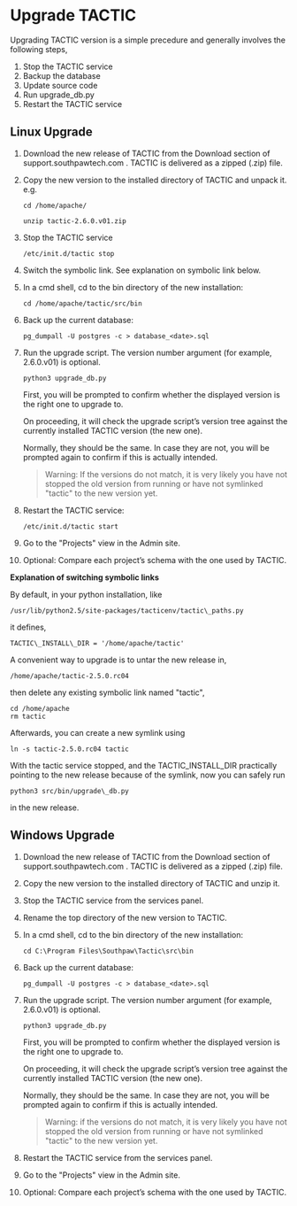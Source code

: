 # Upgrade TACTIC

Upgrading TACTIC version is a simple precedure and generally involves the following steps,

1. Stop the TACTIC service
2. Backup the database
3. Update source code
4. Run upgrade_db.py
5. Restart the TACTIC service

## Linux Upgrade

1.  Download the new release of TACTIC from the Download section of
    support.southpawtech.com . TACTIC is delivered as a zipped (.zip) file.

2.  Copy the new version to the installed directory of TACTIC and unpack it. e.g.

    `cd /home/apache/`

    `unzip tactic-2.6.0.v01.zip`

3.  Stop the TACTIC service

    `/etc/init.d/tactic stop`

4.  Switch the symbolic link. See explanation on symbolic link below.

5.  In a cmd shell, cd to the bin directory of the new installation:

    `cd /home/apache/tactic/src/bin`

6.  Back up the current database:

    `pg_dumpall -U postgres -c > database_<date>.sql`

7.  Run the upgrade script. The version number argument (for example, 2.6.0.v01) is optional.

    `python3 upgrade_db.py`

    First, you will be prompted to confirm whether the displayed version is
    the right one to upgrade to.

    On proceeding, it will check the upgrade script’s version tree against
    the currently installed TACTIC version (the new one).

    Normally, they should be the same. In case they are not, you will be
    prompted again to confirm if this is actually intended. 
    
    > Warning: If the versions do not match, it is very likely you have not stopped the old
    version from running or have not symlinked "tactic" to the new version yet.

8.  Restart the TACTIC service:

    `/etc/init.d/tactic start`

9.  Go to the "Projects" view in the Admin site.

10. Optional: Compare each project’s schema with the one used by TACTIC.

**Explanation of switching symbolic links**

By default, in your python installation, like

    /usr/lib/python2.5/site-packages/tacticenv/tactic\_paths.py 

it defines,

    TACTIC\_INSTALL\_DIR = '/home/apache/tactic' 

A convenient way to upgrade is to untar the new release in, 

    /home/apache/tactic-2.5.0.rc04 
    
then delete any existing symbolic link named "tactic",
    
    cd /home/apache 
    rm tactic 
    
Afterwards, you can create a new symlink using 

    ln -s tactic-2.5.0.rc04 tactic
    
With the tactic service stopped, and the TACTIC\_INSTALL\_DIR practically pointing
to the new release because of the symlink, now you can safely run

    python3 src/bin/upgrade\_db.py 

in the new release.

## Windows Upgrade

1.  Download the new release of TACTIC from the Download section of
    support.southpawtech.com . TACTIC is delivered as a zipped (.zip) file.

2.  Copy the new version to the installed directory of TACTIC and unzip it.

3.  Stop the TACTIC service from the services panel.

4.  Rename the top directory of the new version to TACTIC.

5.  In a cmd shell, cd to the bin directory of the new installation:

    `cd C:\Program Files\Southpaw\Tactic\src\bin`

6.  Back up the current database:

    `pg_dumpall -U postgres -c > database_<date>.sql`

7.  Run the upgrade script. The version number argument (for example, 2.6.0.v01) is optional.

    `python3 upgrade_db.py`

    First, you will be prompted to confirm whether the displayed version is
    the right one to upgrade to.

    On proceeding, it will check the upgrade script’s version tree against
    the currently installed TACTIC version (the new one).

    Normally, they should be the same. In case they are not, you will be
    prompted again to confirm if this is actually intended. 
    
    > Warning: if the versions do not match, it is very likely you have not stopped the old
    version from running or have not symlinked "tactic" to the new version yet.

8.  Restart the TACTIC service from the services panel.

9.  Go to the "Projects" view in the Admin site.

10. Optional: Compare each project’s schema with the one used by TACTIC.


